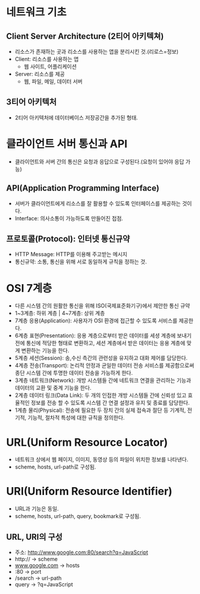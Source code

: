 # 네트워크 기초

## Client Server Architecture (2티어 아키텍쳐)
- 리소스가 존재하는 곳과 리소스를 사용하는 앱을 분리시킨 것.(리로스=정보)
- Client: 리소스를 사용하는 앱
  - 웹 사이트, 어플리케이션
- Server: 리소스를 제공
  - 웹, 파일, 메일, 데이터 서버   

## 3티어 아키텍처
- 2티어 아키텍처에 데이터베이스 저장공간을 추가된 형태.
   
# 클라이언트 서버 통신과 API
- 클라이언트와 서버 간의 통신은 요청과 응답으로 구성된다.(요청이 있어야 응답 가능)

## API(Application Programming Interface)
- 서버가 클라이언트에게 리소스를 잘 활용할 수 있도록 인터페이스를 제공하는 것이다.
- Interface: 의사소통이 가능하도록 만들어진 접점.

## 프로토콜(Protocol): 인터넷 통신규약
- HTTP Message: HTTP를 이용해 주고받는 메시지
- 통신규약: 소통, 통신을 위해 서로 동일하게 규칙을 정하는 것.

# OSI 7계층
- 다른 시스템 간의 원활한 통신을 위해 ISO(국제표준화기구)에서 제안한 통신 규약
- 1~3계층: 하위 계층 | 4~7계층: 상위 계층
- 7계층 응용(Application): 사용자가 OSI 환경에 접근할 수 있도록 서비스를 제공한다.
- 6계층 표현(Presentation): 응용 계층으로부터 받은 데이터를 세셩 계층에 보내기 전에 통신에 적당한 형태로 변환하고, 세션 계층에서 받은 데이터는 응용 계층에 맞게 변환하는 기능을 한다.
- 5계층 세션(Session): 송,수신 측간의 관련성을 유지하고 대화 제어를 담당한다.
- 4계층 전송(Transport): 논리적 안정과 균일한 데이터 전송 서비스를 제공함으로써 종단 시스템 간에 투명한 데이터 전송을 가능하게 한다.
- 3계층 네트워크(Network): 개방 시스템들 간에 네트워크 연결을 관리하는 기능과 데이터의 교환 및 중계 기능을 한다.
- 2계층 데이터 링크(Data Link): 두 개의 인접한 개방 시스템들 간에 신뢰성 있고 효율적인 정보를 전송 할 수 있도록 시스템 간 연결 설정과 유지 및 종료를 담당한다.
- 1계층 물리(Physical): 전송에 필요한 두 장치 간의 실제 접속과 절단 등 기계적, 전기적, 기능적, 절차적 특성에 대한 규칙을 정의한다.

# URL(Uniform Resource Locator)
- 네트워크 상에서 웹 페이지, 이미지, 동영상 등의 파일이 위치한 정보를 나타낸다.
- scheme, hosts, url-path로 구성됨.

# URI(Uniform Resource Identifier)
- URL과 기능은 동일.
- scheme, hosts, url-path, query, bookmark로 구성됨.


## URL, URI의 구성
- 주소: http://www.google.com:80/search?q=JavaScript
- http:// -> scheme
- www.google.com -> hosts
- :80 -> port
- /search -> url-path
- query -> ?q=JavaScript

